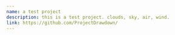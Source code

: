 ```yaml
---
name: a test project
description: this is a test project. clouds, sky, air, wind.
link: https://github.com/ProjectDrawdown/
---
```

